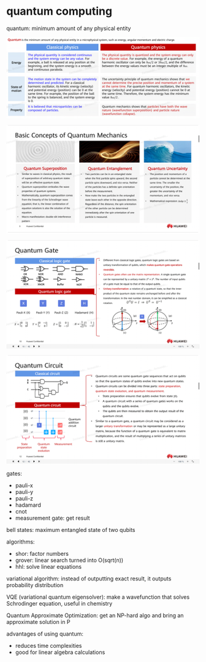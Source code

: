 quantum computing
===
quantum: minimum amount of any physical entity

![](assets/06-quantum_20250428003312054.png)

![](assets/06-quantum_20250428003546006.png)

![](assets/06-quantum_20250428004243796.png)

![](assets/06-quantum_20250428004919098.png)

gates:
* pauli-x
* pauli-y
* pauli-z
* hadamard
* cnot
* measurement gate: get result

bell states: maximum entangled state of two qubits

algorithms:
*  shor: factor numbers
*  grover: linear search turned into O(sqrt(n))
*  hhl: solve linear equations

variational algorithm: instead of outputting exact result, it outputs probability distribution

VQE (variational quantum eigensolver): make a wavefunction that solves Schrodinger equation, useful in chemistry

Quantum Approximate Optimization: get an NP-hard algo and bring an approximate solution in P

advantages of using quantum:
* reduces time complexities
* good for linear algebra calculations